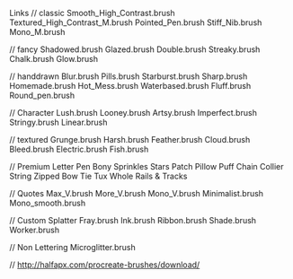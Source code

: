 Links
// classic
Smooth_High_Contrast.brush
Textured_High_Contrast_M.brush
Pointed_Pen.brush
Stiff_Nib.brush
Mono_M.brush

// fancy
Shadowed.brush
Glazed.brush
Double.brush
Streaky.brush
Chalk.brush
Glow.brush

// handdrawn
Blur.brush
Pills.brush
Starburst.brush
Sharp.brush
Homemade.brush
Hot_Mess.brush
Waterbased.brush
Fluff.brush
Round_pen.brush


// Character
Lush.brush
Looney.brush
Artsy.brush
Imperfect.brush
Stringy.brush
Linear.brush


// textured
Grunge.brush
Harsh.brush
Feather.brush
Cloud.brush
Bleed.brush
Electric.brush
Fish.brush


// Premium
Letter Pen
Bony
Sprinkles
Stars
Patch
Pillow
Puff
Chain
Collier
String
Zipped
Bow
Tie
Tux
Whole
Rails & Tracks

// Quotes
Max_V.brush
More_V.brush
Mono_V.brush
Minimalist.brush
Mono_smooth.brush

// Custom Splatter
Fray.brush
Ink.brush
Ribbon.brush
Shade.brush
Worker.brush

// Non Lettering
Microglitter.brush

// http://halfapx.com/procreate-brushes/download/
